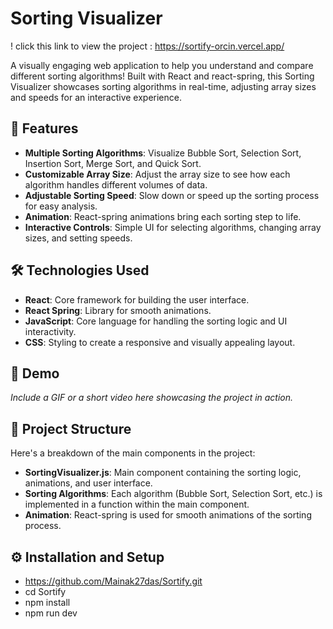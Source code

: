 # Sorting Visualizer

! click this link to view the project :   https://sortify-orcin.vercel.app/

A visually engaging web application to help you understand and compare different sorting algorithms! Built with React and react-spring, this Sorting Visualizer showcases sorting algorithms in real-time, adjusting array sizes and speeds for an interactive experience.

## 🚀 Features

- **Multiple Sorting Algorithms**: Visualize Bubble Sort, Selection Sort, Insertion Sort, Merge Sort, and Quick Sort.
- **Customizable Array Size**: Adjust the array size to see how each algorithm handles different volumes of data.
- **Adjustable Sorting Speed**: Slow down or speed up the sorting process for easy analysis.
- **Animation**: React-spring animations bring each sorting step to life.
- **Interactive Controls**: Simple UI for selecting algorithms, changing array sizes, and setting speeds.

## 🛠️ Technologies Used

- **React**: Core framework for building the user interface.
- **React Spring**: Library for smooth animations.
- **JavaScript**: Core language for handling the sorting logic and UI interactivity.
- **CSS**: Styling to create a responsive and visually appealing layout.

## 📸 Demo

_Include a GIF or a short video here showcasing the project in action._

## 📂 Project Structure

Here's a breakdown of the main components in the project:

- **SortingVisualizer.js**: Main component containing the sorting logic, animations, and user interface.
- **Sorting Algorithms**: Each algorithm (Bubble Sort, Selection Sort, etc.) is implemented in a function within the main component.
- **Animation**: React-spring is used for smooth animations of the sorting process.

## ⚙️ Installation and Setup
- https://github.com/Mainak27das/Sortify.git
- cd Sortify
- npm install
- npm run dev


